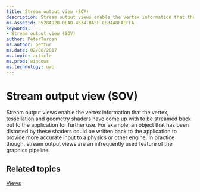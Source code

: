 ---title: Stream output view (SOV)description: Stream output views enable the vertex information that the vertex, tessellation and geometry shaders have come up with to be streamed back out to the application for further use.ms.assetid: F528A920-0EAD-4634-BA5F-CB34A8FAEFFAkeywords:- Stream output view (SOV)author: PeterTurcanms.author: petturms.date: 02/08/2017ms.topic: articlems.prod: windowsms.technology: uwp---# Stream output view (SOV)Stream output views enable the vertex information that the vertex, tessellation and geometry shaders have come up with to be streamed back out to the application for further use. For example, an object that has been distorted by these shaders could be written back to the application to provide more accurate input to a physics or other engine. In practice though, stream output views are an infrequently used feature of the graphics pipeline.## <span id="related-topics"></span>Related topics[Views](views.md)  